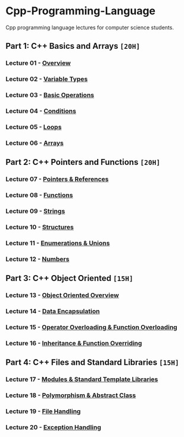 # Cpp-Programming-Language
Cpp programming language lectures for computer science students.

## Part 1: C++ Basics and Arrays `[20H]`

### Lecture 01 - [Overview](https://github.com/cs-MohamedAyman/Cpp-Programming-Language/tree/master/Lecture%2001%20-%20Overview)
### Lecture 02 - [Variable Types](https://github.com/cs-MohamedAyman/Cpp-Programming-Language/tree/master/Lecture%2002%20-%20Variable-Types)
### Lecture 03 - [Basic Operations](https://github.com/cs-MohamedAyman/Cpp-Programming-Language/tree/master/Lecture%2003%20-%20Basic-Operations)
### Lecture 04 - [Conditions](https://github.com/cs-MohamedAyman/Cpp-Programming-Language/tree/master/Lecture%2004%20-%20Conditions)
### Lecture 05 - [Loops](https://github.com/cs-MohamedAyman/Cpp-Programming-Language/tree/master/Lecture%2005%20-%20Loops)
### Lecture 06 - [Arrays](https://github.com/cs-MohamedAyman/Cpp-Programming-Language/tree/master/Lecture%2006%20-%20Arrays)

## Part 2: C++ Pointers and Functions `[20H]`

### Lecture 07 - [Pointers & References](https://github.com/cs-MohamedAyman/Cpp-Programming-Language/tree/master/Lecture%2007%20-%20Pointers%20%26%20References)
### Lecture 08 - [Functions](https://github.com/cs-MohamedAyman/Cpp-Programming-Language/tree/master/Lecture%2008%20-%20Functions)
### Lecture 09 - [Strings](https://github.com/cs-MohamedAyman/Cpp-Programming-Language/tree/master/Lecture%2009%20-%20Strings)
### Lecture 10 - [Structures](https://github.com/cs-MohamedAyman/Cpp-Programming-Language/tree/master/Lecture%2010%20-%20Structures)
### Lecture 11 - [Enumerations & Unions](https://github.com/cs-MohamedAyman/Cpp-Programming-Language/tree/master/Lecture%2011%20-%20Enumerations%20%26%20Unions)
### Lecture 12 - [Numbers](https://github.com/cs-MohamedAyman/Cpp-Programming-Language/tree/master/Lecture%2012%20-%20Numbers)

## Part 3: C++ Object Oriented `[15H]`

### Lecture 13 - [Object Oriented Overview](https://github.com/cs-MohamedAyman/Cpp-Programming-Language/tree/master/Lecture%2013%20-%20Object%20Oriented%20Overview)
### Lecture 14 - [Data Encapsulation](https://github.com/cs-MohamedAyman/Cpp-Programming-Language/tree/master/Lecture%2014%20-%20Data%20Encapsulation)
### Lecture 15 - [Operator Overloading & Function Overloading](https://github.com/cs-MohamedAyman/Cpp-Programming-Language/tree/master/Lecture%2015%20-%20Operator%20Overloading%20%26%20Function%20Overloading)
### Lecture 16 - [Inheritance & Function Overriding](https://github.com/cs-MohamedAyman/Cpp-Programming-Language/tree/master/Lecture%2016%20-%20Inheritance%20%26%20Function%20Overriding)

## Part 4: C++ Files and Standard Libraries `[15H]`

### Lecture 17 - [Modules & Standard Template Libraries](https://github.com/cs-MohamedAyman/Cpp-Programming-Language/tree/master/Lecture%2017%20-%20Modules%20%26%20Standard%20Libraries)
### Lecture 18 - [Polymorphism & Abstract Class](https://github.com/cs-MohamedAyman/Cpp-Programming-Language/tree/master/Lecture%2018%20-%20Polymorphism%20%26%20Abstract%20Class)
### Lecture 19 - [File Handling](https://github.com/cs-MohamedAyman/Cpp-Programming-Language/tree/master/Lecture%2019%20-%20File%20Handling)
### Lecture 20 - [Exception Handling](https://github.com/cs-MohamedAyman/Cpp-Programming-Language/tree/master/Lecture%2020%20-%20Exception%20Handling)
